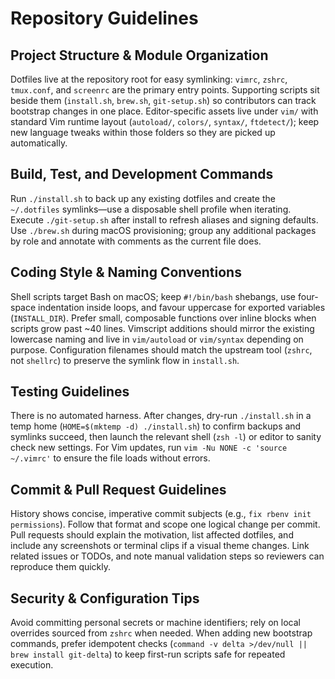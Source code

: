 # Repository Guidelines

## Project Structure & Module Organization
Dotfiles live at the repository root for easy symlinking: `vimrc`, `zshrc`, `tmux.conf`, and `screenrc` are the primary entry points. Supporting scripts sit beside them (`install.sh`, `brew.sh`, `git-setup.sh`) so contributors can track bootstrap changes in one place. Editor-specific assets live under `vim/` with standard Vim runtime layout (`autoload/`, `colors/`, `syntax/`, `ftdetect/`); keep new language tweaks within those folders so they are picked up automatically.

## Build, Test, and Development Commands
Run `./install.sh` to back up any existing dotfiles and create the `~/.dotfiles` symlinks—use a disposable shell profile when iterating. Execute `./git-setup.sh` after install to refresh aliases and signing defaults. Use `./brew.sh` during macOS provisioning; group any additional packages by role and annotate with comments as the current file does.

## Coding Style & Naming Conventions
Shell scripts target Bash on macOS; keep `#!/bin/bash` shebangs, use four-space indentation inside loops, and favour uppercase for exported variables (`INSTALL_DIR`). Prefer small, composable functions over inline blocks when scripts grow past ~40 lines. Vimscript additions should mirror the existing lowercase naming and live in `vim/autoload` or `vim/syntax` depending on purpose. Configuration filenames should match the upstream tool (`zshrc`, not `shellrc`) to preserve the symlink flow in `install.sh`.

## Testing Guidelines
There is no automated harness. After changes, dry-run `./install.sh` in a temp home (`HOME=$(mktemp -d) ./install.sh`) to confirm backups and symlinks succeed, then launch the relevant shell (`zsh -l`) or editor to sanity check new settings. For Vim updates, run `vim -Nu NONE -c 'source ~/.vimrc'` to ensure the file loads without errors.

## Commit & Pull Request Guidelines
History shows concise, imperative commit subjects (e.g., `fix rbenv init permissions`). Follow that format and scope one logical change per commit. Pull requests should explain the motivation, list affected dotfiles, and include any screenshots or terminal clips if a visual theme changes. Link related issues or TODOs, and note manual validation steps so reviewers can reproduce them quickly.

## Security & Configuration Tips
Avoid committing personal secrets or machine identifiers; rely on local overrides sourced from `zshrc` when needed. When adding new bootstrap commands, prefer idempotent checks (`command -v delta >/dev/null || brew install git-delta`) to keep first-run scripts safe for repeated execution.

